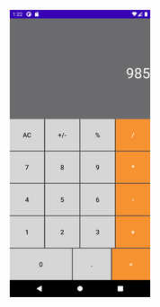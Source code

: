 <p align="center">  
  <img src="https://github.com/WSixx/My-Kotlin-Calculator/blob/main/print1.png?raw=true" width="250" height="512">
  </p>
